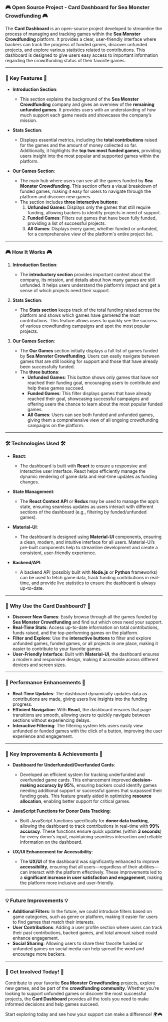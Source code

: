 ### 🎮 **Open Source Project - Card Dashboard for Sea Monster Crowdfunding** 🎮

The **Card Dashboard** is an open-source project developed to streamline the process of managing and tracking games within the **Sea Monster Crowdfunding** platform. It provides a clear, user-friendly interface where backers can track the progress of funded games, discover unfunded projects, and explore various statistics related to contributions. This dashboard is designed to give users easy access to important information regarding the crowdfunding status of their favorite games.

---

### 🌟 **Key Features** 🌟

- **Introduction Section**: 
   - This section explains the background of the **Sea Monster Crowdfunding** company and gives an overview of the **remaining unfunded games**. It provides users with an understanding of how much support each game needs and showcases the company’s mission.

- **Stats Section**: 
   - Displays essential metrics, including the **total contributions** raised for the games and the amount of money collected so far. Additionally, it highlights the **top two most funded games**, providing users insight into the most popular and supported games within the platform.

- **Our Games Section**: 
   - The main hub where users can see all the games funded by **Sea Monster Crowdfunding**. This section offers a visual breakdown of funded games, making it easy for users to navigate through the platform and discover new games.
   - The section includes **three interactive buttons**:
     1. **Unfunded Games**: Displays only the games that still require funding, allowing backers to identify projects in need of support.
     2. **Funded Games**: Filters out games that have been fully funded, providing a list of successful projects.
     3. **All Games**: Displays every game, whether funded or unfunded, for a comprehensive view of the platform's entire project list.

---

### 🎮 **How It Works** 🎮

1. **Introduction Section**:
   - The **introductory section** provides important context about the company, its mission, and details about how many games are still unfunded. It helps users understand the platform’s impact and get a sense of which projects need their support.

2. **Stats Section**:
   - The **Stats section** keeps track of the total funding raised across the platform and shows which games have garnered the most contributions. This feature allows users to quickly see the success of various crowdfunding campaigns and spot the most popular projects.
   
3. **Our Games Section**:
   - The **Our Games** section initially displays a full list of games funded by **Sea Monster Crowdfunding**. Users can easily navigate between games that are still looking for support and those that have already been successfully funded.
   - The **three buttons**:
     - **Unfunded Games**: This button shows only games that have not reached their funding goal, encouraging users to contribute and help these games succeed.
     - **Funded Games**: This filter displays games that have already reached their goal, showcasing successful campaigns and offering users the chance to learn about the most popular funded games.
     - **All Games**: Users can see both funded and unfunded games, giving them a comprehensive view of all ongoing crowdfunding campaigns on the platform.

---

### 🛠️ **Technologies Used** 🛠️

- **React**: 
   - The dashboard is built with **React** to ensure a responsive and interactive user interface. React helps efficiently manage the dynamic rendering of game data and real-time updates as funding changes.

- **State Management**: 
   - The **React Context API** or **Redux** may be used to manage the app’s state, ensuring seamless updates as users interact with different sections of the dashboard (e.g., filtering by funded/unfunded games).

- **Material-UI**:
   - The dashboard is designed using **Material-UI** components, ensuring a clean, modern, and intuitive interface for all users. Material-UI’s pre-built components help to streamline development and create a consistent, user-friendly experience.

- **Backend/API**:
   - A backend API (possibly built with **Node.js** or **Python** frameworks) can be used to fetch game data, track funding contributions in real-time, and provide live statistics to ensure the dashboard is always up-to-date.

---

### 🚀 **Why Use the Card Dashboard?** 🚀

- **Discover New Games**: Easily browse through all the games funded by **Sea Monster Crowdfunding** and find out which ones need your support.
- **Real-Time Stats**: Access up-to-date information on total contributions, funds raised, and the top-performing games on the platform.
- **Filter and Explore**: Use the **interactive buttons** to filter and explore unfunded games, funded games, or all projects in one place, making it easier to contribute to your favorite games.
- **User-Friendly Interface**: Built with **Material-UI**, the dashboard ensures a modern and responsive design, making it accessible across different devices and screen sizes.

---

### 🌟 **Performance Enhancements** 🌟

- **Real-Time Updates**: The dashboard dynamically updates data as contributions are made, giving users live insights into the funding progress.
- **Efficient Navigation**: With **React**, the dashboard ensures that page transitions are smooth, allowing users to quickly navigate between sections without experiencing delays.
- **Interactive Filtering**: The filtering system lets users easily view unfunded or funded games with the click of a button, improving the user experience and engagement.

---

### 🎯 **Key Improvements & Achievements** 🎯

- **Dashboard for Underfunded/Overfunded Cards**: 
   - Developed an efficient system for tracking underfunded and overfunded game cards. This enhancement improved **decision-making accuracy by 95%**, ensuring backers could identify games needing additional support or successful games that surpassed their funding goals. This feature greatly aided in optimizing **resource allocation**, enabling better support for critical games.

- **JavaScript Functions for Donor Data Tracking**:
   - Built JavaScript functions specifically for **donor data tracking**, allowing the dashboard to track contributions in real-time with **99% accuracy**. These functions ensure quick updates (within **3 seconds**) for every donor’s input, maintaining seamless interaction and reliable information on the dashboard.

- **UX/UI Enhancement for Accessibility**:
   - The **UX/UI** of the dashboard was significantly enhanced to improve **accessibility**, ensuring that all users—regardless of their abilities—can interact with the platform effectively. These improvements led to a **significant increase in user satisfaction and engagement**, making the platform more inclusive and user-friendly.

---

### 💡 **Future Improvements** 💡

- **Additional Filters**: In the future, we could introduce filters based on game categories, such as genre or platform, making it easier for users to find games that match their interests.
- **User Contributions**: Adding a user profile section where users can track their past contributions, backed games, and total amount raised could enhance engagement.
- **Social Sharing**: Allowing users to share their favorite funded or unfunded games on social media can help spread the word and encourage more backers.

---

### 🎯 **Get Involved Today!** 🎯

Contribute to your favorite **Sea Monster Crowdfunding** projects, explore new games, and be part of the **crowdfunding community**. Whether you’re looking to support unfunded games or discover the most successful projects, the **Card Dashboard** provides all the tools you need to make informed decisions and help games succeed. 

Start exploring today and see how your support can make a difference! 🌍🎮
